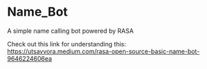 # Name_Bot
A simple name calling bot powered by RASA

Check out this link for understanding this: https://utsavvora.medium.com/rasa-open-source-basic-name-bot-9646224606ea
